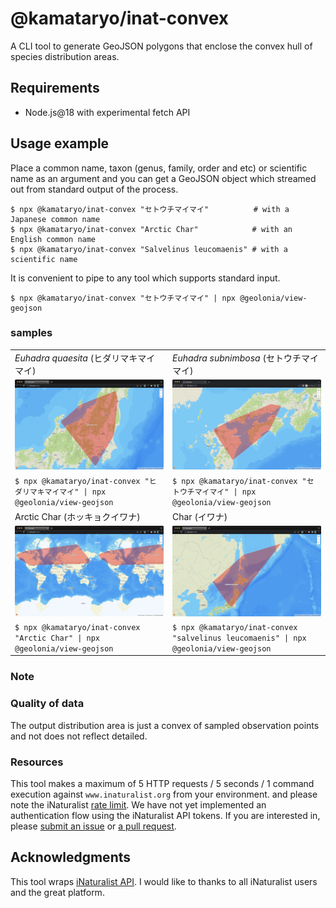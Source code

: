 # @kamataryo/inat-convex

A CLI tool to generate GeoJSON polygons that enclose the convex hull of species distribution areas.

## Requirements

- Node.js@18 with experimental fetch API

## Usage example

Place a common name, taxon (genus, family, order and etc) or scientific name as an argument and you can get a GeoJSON object which streamed out from standard output of the process.

```shell
$ npx @kamataryo/inat-convex "セトウチマイマイ"          # with a Japanese common name
$ npx @kamataryo/inat-convex "Arctic Char"            # with an English common name
$ npx @kamataryo/inat-convex "Salvelinus leucomaenis" # with a scientific name
```

It is convenient to pipe to any tool which supports standard input.

```shell
$ npx @kamataryo/inat-convex "セトウチマイマイ" | npx @geolonia/view-geojson
```

### samples

|||
|---|---|
|<span class="italic" style="font-style:italic">Euhadra quaesita</span> (ヒダリマキマイマイ)|<span class="italic" style="font-style:italic">Euhadra subnimbosa</span> (セトウチマイマイ)|
|![](./images/ヒダリマキマイマイ.png)|![](./images/セトウチマイマイ.png)|
|`$ npx @kamataryo/inat-convex "ヒダリマキマイマイ" \| npx @geolonia/view-geojson` | `$ npx @kamataryo/inat-convex "セトウチマイマイ" \| npx @geolonia/view-geojson`|
|Arctic Char (ホッキョクイワナ)|Char (イワナ)|
|![](./images/arctic%20char.png)|![](./images/salvelinus%20leucomaenis.png)|
|`$ npx @kamataryo/inat-convex "Arctic Char" \| npx @geolonia/view-geojson`|`$ npx @kamataryo/inat-convex "salvelinus leucomaenis" \| npx @geolonia/view-geojson`|

### Note

### Quality of data

The output distribution area is just a convex of sampled observation points and not does not reflect detailed.

### Resources

This tool makes a maximum of 5 HTTP requests / 5 seconds / 1 command execution against `www.inaturalist.org` from your environment. and please note the iNaturalist [rate limit](https://www.inaturalist.org/pages/api+recommended+practices). We have not yet implemented an authentication flow using the iNaturalist API tokens. If you are interested in, please [submit an issue](https://github.com/kamataryo/inat-convex/issues/new/choose) or [a pull request](https://github.com/kamataryo/inat-convex/compare).

## Acknowledgments

This tool wraps [iNaturalist API](https://www.inaturalist.org/pages/api+reference).
I would like to thanks to all iNaturalist users and the great platform.
